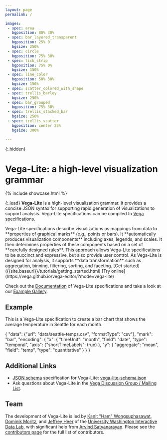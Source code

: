 ```yaml
---
layout: page
permalink: /

images:
 - spec: area
   bgposition: 80% 30%
 - spec: bar_layered_transparent
   bgposition: 25% 0
   bgsize: 250%
 - spec: circle
   bgposition: 75% 30%
 - spec: tick_strip
   bgposition: 75% 0%
   bgsize: 150%
 - spec: line_color
   bgposition: 50% 30%
   bgsize: 150%
 - spec: scatter_colored_with_shape
 - spec: trellis_barley
   bgsize: 250%
 - spec: bar_grouped
   bgposition: 75% 30%
 - spec: trellis_stacked_bar
   bgsize: 250%
 - spec: trellis_scatter
   bgposition: center 25%
   bgsize: 300%

---
```


{:.hidden}
# Vega-Lite: a high-level visualization grammar

{% include showcase.html %}

{:.lead}
**Vega-Lite** is a high-level visualization grammar.  It provides a concise JSON syntax for supporting rapid generation of visualizations to support analysis.  Vega-Lite specifications can be compiled to [Vega](http://vega.github.io/vega) specifications.


<span class="lead-columns">
  <span>
    Vega-Lite specifications describe visualizations as mappings from data to **properties of graphical marks** (e.g., points or bars).  It **automatically produces visualization components** including axes, legends, and scales. It then determines properties of these components based on a set of **carefully designed rules**.  This approach allows Vega-Lite specifications to be succinct and expressive, but also provide user control.  As Vega-Lite is designed for analysis, it supports **data transformation** such as aggregation, binning, filtering, sorting, and faceting.
  </span>
  <span class="lead-buttons">
    [Get started]({{site.baseurl}}/tutorials/getting_started.html)
    [Try online](https://vega.github.io/vega-editor/?mode=vega-lite)
  </span>
</span>

Check out the [Documentation]({{site.baseurl}}/docs/) of Vega-Lite specifications and take a look at our [Example Gallery]({{site.baseurl}}/gallery.html).

## Example

This is a Vega-Lite specification to create a bar chart that shows the average temperature in Seattle for each month.

<div class="vl-example">
{
  "data": {"url": "data/seattle-temps.csv", "formatType": "csv"},
  "mark": "bar",
  "encoding": {
    "x": {
      "timeUnit": "month",
      "field": "date",
      "type": "temporal",
      "axis": {"shortTimeLabels": true}
    },
    "y": {
      "aggregate": "mean",
      "field": "temp",
      "type": "quantitative"
    }
  }
}
</div>

## Additional Links

* [JSON schema](http://json-schema.org/) specification for Vega-Lite: [vega-lite-schema.json](https://vega.github.io/vega-lite/vega-lite-schema.json)
* Ask questions about Vega-Lite in the [Vega Discussion Group / Mailing List](https://groups.google.com/forum/?fromgroups#!forum/vega-js).


## Team

The development of Vega-Lite is led by [Kanit "Ham" Wongsuphasawat](https://twitter.com/kanitw), [Dominik Moritz](https://twitter.com/domoritz), and [Jeffrey Heer](https://twitter.com/jeffrey_heer) of the [University Washington Interactive Data Lab](http://idl.cs.washington.edu), with significant help from [Arvind Satyanarayan](https://twitter.com/arvindsatya1).  Please see the [contributors page](https://github.com/vega/vega-lite/graphs/contributors) for the full list of contributors.
